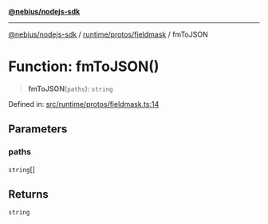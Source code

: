 [**@nebius/nodejs-sdk**](../../../../README.md)

---

[@nebius/nodejs-sdk](../../../../README.md) / [runtime/protos/fieldmask](../README.md) / fmToJSON

# Function: fmToJSON()

> **fmToJSON**(`paths`): `string`

Defined in: [src/runtime/protos/fieldmask.ts:14](https://github.com/nebius/nodejs-sdk/blob/a37d220b2851e3bf0d396cb03828d544f584df45/src/runtime/protos/fieldmask.ts#L14)

## Parameters

### paths

`string`[]

## Returns

`string`
